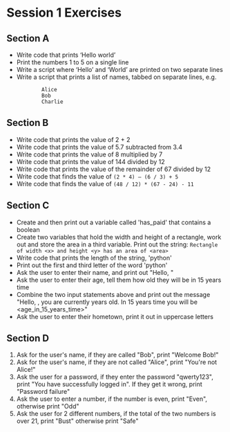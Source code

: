 # Session 1 Exercises
## Section A
- Write code that prints ‘Hello world’
- Print the numbers 1 to 5 on a single line
- Write a script where ‘Hello’ and ‘World’ are printed on two separate lines
- Write a script that prints a list of names, tabbed on separate lines, e.g.
    ```My List of Names:
            Alice
            Bob
            Charlie
    ```

## Section B
- Write code that prints the value of 2 + 2
- Write code that prints the value of 5.7 subtracted from 3.4
- Write code that prints the value of 8 multiplied by 7
- Write code that prints the value of 144 divided by 12
- Write code that prints the value of the remainder of 67 divided by 12
- Write code that finds the value of `(2 * 4) – (6 / 3) + 5`
- Write code that finds the value of `(48 / 12) * (67 - 24) - 11`

## Section C
- Create and then print out a variable called 'has_paid' that contains a boolean
- Create two variables that hold the width and height of a rectangle, work out and store the area in a third variable. Print out the string: `Rectangle of width <x> and height <y> has an area of <area>`
- Write code that prints the length of the string, 'python'
- Print out the first and third letter of the word 'python'
- Ask the user to enter their name, and print out "Hello, <name>"
- Ask the user to enter their age, tell them how old they will be in 15 years time
- Combine the two input statements above and print out the message "Hello, <name>, you are currently <age> years old. In 15 years time you will be <age_in_15_years_time>"
- Ask the user to enter their hometown, print it out in uppercase letters

## Section D
1. Ask for the user's name, if they are called "Bob", print "Welcome Bob!"
2. Ask for the user's name, if they are not called "Alice", print "You're not Alice!"
3. Ask the user for a password, if they enter the password "qwerty123", print "You have successfully logged in". If they get it wrong, print "Password failure"
4. Ask the user to enter a number, if the number is even, print "Even", otherwise print "Odd"
5. Ask the user for 2 different numbers, if the total of the two numbers is over 21, print "Bust" otherwise print "Safe"
